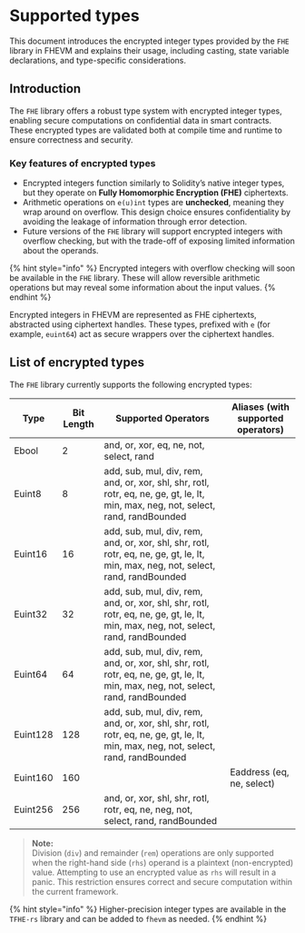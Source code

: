 # Supported types

This document introduces the encrypted integer types provided by the `FHE` library in FHEVM and explains their usage, including casting, state variable declarations, and type-specific considerations.

## Introduction

The `FHE` library offers a robust type system with encrypted integer types, enabling secure computations on confidential data in smart contracts. These encrypted types are validated both at compile time and runtime to ensure correctness and security.

### Key features of encrypted types

- Encrypted integers function similarly to Solidity’s native integer types, but they operate on **Fully Homomorphic Encryption (FHE)** ciphertexts.
- Arithmetic operations on `e(u)int` types are **unchecked**, meaning they wrap around on overflow. This design choice ensures confidentiality by avoiding the leakage of information through error detection.
- Future versions of the `FHE` library will support encrypted integers with overflow checking, but with the trade-off of exposing limited information about the operands.

{% hint style="info" %} Encrypted integers with overflow checking will soon be available in the `FHE` library. These will allow reversible arithmetic operations but may reveal some information about the input values. {% endhint %}

Encrypted integers in FHEVM are represented as FHE ciphertexts, abstracted using ciphertext handles. These types, prefixed with `e` (for example, `euint64`) act as secure wrappers over the ciphertext handles.

## List of encrypted types

The `FHE` library currently supports the following encrypted types:

| Type | Bit Length | Supported Operators | Aliases (with supported operators) |
| --- | --- | --- | --- |
| Ebool | 2 | and, or, xor, eq, ne, not, select, rand |  |
| Euint8 | 8 | add, sub, mul, div, rem, and, or, xor, shl, shr, rotl, rotr, eq, ne, ge, gt, le, lt, min, max, neg, not, select, rand, randBounded |  |
| Euint16 | 16 | add, sub, mul, div, rem, and, or, xor, shl, shr, rotl, rotr, eq, ne, ge, gt, le, lt, min, max, neg, not, select, rand, randBounded |  |
| Euint32 | 32 | add, sub, mul, div, rem, and, or, xor, shl, shr, rotl, rotr, eq, ne, ge, gt, le, lt, min, max, neg, not, select, rand, randBounded |  |
| Euint64 | 64 | add, sub, mul, div, rem, and, or, xor, shl, shr, rotl, rotr, eq, ne, ge, gt, le, lt, min, max, neg, not, select, rand, randBounded |  |
| Euint128 | 128 | add, sub, mul, div, rem, and, or, xor, shl, shr, rotl, rotr, eq, ne, ge, gt, le, lt, min, max, neg, not, select, rand, randBounded |  |
| Euint160 | 160 |  | Eaddress (eq, ne, select) |
| Euint256 | 256 | and, or, xor, shl, shr, rotl, rotr, eq, ne, neg, not, select, rand, randBounded |  |

> **Note:**  
> Division (`div`) and remainder (`rem`) operations are only supported when the right-hand side (`rhs`) operand is a plaintext (non-encrypted) value. Attempting to use an encrypted value as `rhs` will result in a panic. This restriction ensures correct and secure computation within the current framework.

{% hint style="info" %} Higher-precision integer types are available in the `TFHE-rs` library and can be added to `fhevm` as needed. {% endhint %}

